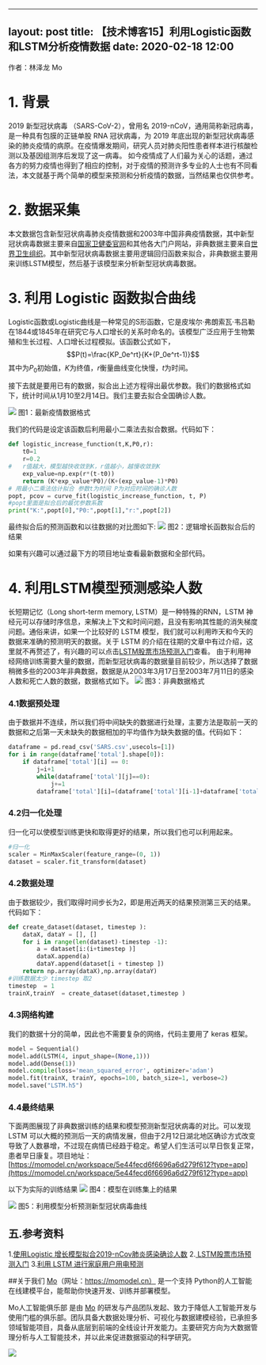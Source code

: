 
---
layout: post
title: 【技术博客15】利用Logistic函数和LSTM分析疫情数据
date: 2020-02-18 12:00
---

作者：林泽龙 Mo

# 1. 背景
2019 新型冠状病毒 （SARS-CoV-2），曾用名 2019-nCoV，通用简称新冠病毒，是一种具有包膜的正链单股 RNA 冠状病毒，为 2019 年底出现的新型冠状病毒感染的肺炎疫情的病原。在疫情爆发期间，研究人员对肺炎阳性患者样本进行核酸检测以及基因组测序后发现了这一病毒。
如今疫情成了人们最为关心的话题，通过各方的努力疫情也得到了相应的控制，对于疫情的预测许多专业的人士也有不同看法，本文就基于两个简单的模型来预测和分析疫情的数据，当然结果也仅供参考。
# 2. 数据采集
本文数据包含新型冠状病毒肺炎疫情数据和2003年中国非典疫情数据，其中新型冠状病毒数据主要来自[国家卫健委官网](http://www.nhc.gov.cn/)和其他各大门户网站，非典数据主要来自[世界卫生组织](http://www.nhc.gov.cn/)。其中新型冠状病毒数据主要用逻辑回归函数来拟合，非典数据主要用来训练LSTM模型，然后基于该模型来分析新型冠状病毒数据。
# 3. 利用 Logistic 函数拟合曲线
Logistic函数或Logistic曲线是一种常见的S形函数，它是皮埃尔·弗朗索瓦·韦吕勒在1844或1845年在研究它与人口增长的关系时命名的。该模型广泛应用于生物繁殖和生长过程、人口增长过程模拟。该函数公式如下，
        $$P(t)=\frac{KP_0e^rt}{K+(P_0e^rt-1)}$$
其中为$P_0$初始值，$K$为终值，$r$衡量曲线变化快慢，$t$为时间。

接下去就是要用已有的数据，拟合出上述方程得出最优参数。我们的数据格式如下，统计时间从1月10至2月14日。我们主要去拟合全国确诊人数。

![](https://imgbed.momodel.cn/1581746165086-44a761a9-c8bb-416f-87d2-4cf627861251.png)
图1：最新疫情数据格式

我们的代码是设定该函数后利用最小二乘法去拟合数据。代码如下：
```python
def logistic_increase_function(t,K,P0,r):
    t0=1
    r=0.2
#   r值越大，模型越快收敛到K，r值越小，越慢收敛到K
    exp_value=np.exp(r*(t-t0))
    return (K*exp_value*P0)/(K+(exp_value-1)*P0)
# 用最小二乘法估计拟合 参数t为时间 P为对应时间的确诊人数
popt, pcov = curve_fit(logistic_increase_function, t, P)
#popt里面是拟合后的最优参数系数
print("K:",popt[0],"P0:",popt[1],"r:",popt[2])
```
最终拟合后的预测函数和以往数据的对比图如下:
![](https://imgbed.momodel.cn/1581746202631-86d1f8ea-3db3-4ab7-a0dc-9d39b5891c08.png)
图2：逻辑增长函数拟合后的结果

如果有兴趣可以通过最下方的项目地址查看最新数据和全部代码。

# 4. 利用LSTM模型预测感染人数
长短期记忆（Long short-term memory, LSTM）是一种特殊的RNN，LSTM 神经元可以存储时序信息，来解决上下文和时间问题，且没有影响其性能的消失梯度问题。通俗来讲，如果一个比较好的 LSTM 模型，我们就可以利用昨天和今天的数据来准确的预测明天的数据。关于 LSTM 的介绍在往期的文章中有过介绍，这里就不再赘述了，有兴趣的可以点击[LSTM股票市场预测入门](https://www.yuque.com/xxs3cf/gxy1e7/tpgm28)查看。
由于利用神经网络训练需要大量的数据，而新型冠状病毒的数据量目前较少，所以选择了数据稍微多些的2003年非典数据，数据是从2003年3月17日至2003年7月11日的感染人数和死亡人数的数据，数据格式如下。
![](https://imgbed.momodel.cn/1581746240187-7a0c63c2-028e-4ad7-815a-1a192344a84a.png)
图3：非典数据格式

### 4.1数据预处理
由于数据并不连续，所以我们将中间缺失的数据进行处理，主要方法是取前一天的数据和之后第一天未缺失的数据相加的平均值作为缺失数据的值。代码如下：

```python
dataframe = pd.read_csv('SARS.csv',usecols=[1])
for i in range(dataframe['total'].shape[0]):
    if dataframe['total'][i] == 0:
        j=i+1
        while(dataframe['total'][j]==0):
            j+=1
        dataframe['total'][i]=(dataframe['total'][i-1]+dataframe['total'][j])//2
```

### 4.2归一化处理
归一化可以使模型训练更快和取得更好的结果，所以我们也可以利用起来。
```python
#归一化
scaler = MinMaxScaler(feature_range=(0, 1))
dataset = scaler.fit_transform(dataset)
```

### 4.2数据处理
由于数据较少，我们取得时间步长为2，即是用近两天的结果预测第三天的结果。代码如下：
```python
def create_dataset(dataset, timestep ):
    dataX, dataY = [], []
    for i in range(len(dataset)-timestep -1):
        a = dataset[i:(i+timestep )]
        dataX.append(a)
        dataY.append(dataset[i + timestep ])
    return np.array(dataX),np.array(dataY)
#训练数据太少 timestep 取2
timestep  = 1
trainX,trainY  = create_dataset(dataset,timestep )
```

### 4.3网络构建
我们的数据十分的简单，因此也不需要复杂的网络，代码主要用了 keras 框架。

```python
model = Sequential()
model.add(LSTM(4, input_shape=(None,1)))
model.add(Dense(1))
model.compile(loss='mean_squared_error', optimizer='adam')
model.fit(trainX, trainY, epochs=100, batch_size=1, verbose=2)
model.save("LSTM.h5")
```

### 4.4最终结果
下面两图展现了非典数据训练的结果和模型预测新型冠状病毒的对比。可以发现 LSTM 可以大概的预测后一天的病情发展，但由于2月12日湖北地区确诊方式改变导致了人数暴增，不过现在病情已经趋于稳定。希望人们生活可以早日恢复正常，患者早日康复。项目地址：[https://momodel.cn/workspace/5e44fecd6f6696a6d279f612?type=app](https://momodel.cn/workspace/5e44fecd6f6696a6d279f612?type=app)

以下为实际的训练结果
![](https://imgbed.momodel.cn/1581746276508-e1fca86b-c0d7-4447-bd10-741909204edc.png)
图4：模型在训练集上的结果

![](https://imgbed.momodel.cn/1581746502225-81d7c949-9044-4966-aafa-0e563b8872fa.png)
图5：利用模型分析预测新型冠状病毒曲线


## 五.参考资料
1.[使用Logistic 增长模型拟合2019-nCov肺炎感染确诊人数](https://blog.csdn.net/z_ccsdn/article/details/104134358)
2.[ LSTM股票市场预测入门](https://www.yuque.com/xxs3cf/gxy1e7/tpgm28)
3.[利用 LSTM 进行家庭用户用电预测](https://momodel.cn/explore/5cde0ed11afd94371e5697ff?type=app)

##关于我们
[Mo](https://momodel.cn)（网址：https://momodel.cn） 是一个支持 Python的人工智能在线建模平台，能帮助你快速开发、训练并部署模型。

Mo人工智能俱乐部 是由 [Mo](https://momodel.cn) 的研发与产品团队发起、致力于降低人工智能开发与使用门槛的俱乐部。团队具备大数据处理分析、可视化与数据建模经验，已承担多领域智能项目，具备从底层到前端的全线设计开发能力。主要研究方向为大数据管理分析与人工智能技术，并以此来促进数据驱动的科学研究。

![](https://imgbed.momodel.cn/联系人.png)
